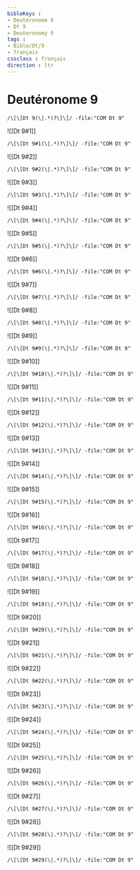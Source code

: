 ```yaml
---
bibleKeys : 
- Deutéronome 9
- Dt 9
- Deuteronomy 9
tags : 
- Bible/Dt/9
- français
cssclass : français
direction : ltr
---
```


# Deutéronome 9

```query
/\[\[Dt 9(\|.*)?\]\]/ -file:"COM Dt 9"
```



![[Dt 9#1]]

```query
/\[\[Dt 9#1(\|.*)?\]\]/ -file:"COM Dt 9"
```

![[Dt 9#2]]

```query
/\[\[Dt 9#2(\|.*)?\]\]/ -file:"COM Dt 9"
```

![[Dt 9#3]]

```query
/\[\[Dt 9#3(\|.*)?\]\]/ -file:"COM Dt 9"
```

![[Dt 9#4]]

```query
/\[\[Dt 9#4(\|.*)?\]\]/ -file:"COM Dt 9"
```

![[Dt 9#5]]

```query
/\[\[Dt 9#5(\|.*)?\]\]/ -file:"COM Dt 9"
```

![[Dt 9#6]]

```query
/\[\[Dt 9#6(\|.*)?\]\]/ -file:"COM Dt 9"
```

![[Dt 9#7]]

```query
/\[\[Dt 9#7(\|.*)?\]\]/ -file:"COM Dt 9"
```

![[Dt 9#8]]

```query
/\[\[Dt 9#8(\|.*)?\]\]/ -file:"COM Dt 9"
```

![[Dt 9#9]]

```query
/\[\[Dt 9#9(\|.*)?\]\]/ -file:"COM Dt 9"
```

![[Dt 9#10]]

```query
/\[\[Dt 9#10(\|.*)?\]\]/ -file:"COM Dt 9"
```

![[Dt 9#11]]

```query
/\[\[Dt 9#11(\|.*)?\]\]/ -file:"COM Dt 9"
```

![[Dt 9#12]]

```query
/\[\[Dt 9#12(\|.*)?\]\]/ -file:"COM Dt 9"
```

![[Dt 9#13]]

```query
/\[\[Dt 9#13(\|.*)?\]\]/ -file:"COM Dt 9"
```

![[Dt 9#14]]

```query
/\[\[Dt 9#14(\|.*)?\]\]/ -file:"COM Dt 9"
```

![[Dt 9#15]]

```query
/\[\[Dt 9#15(\|.*)?\]\]/ -file:"COM Dt 9"
```

![[Dt 9#16]]

```query
/\[\[Dt 9#16(\|.*)?\]\]/ -file:"COM Dt 9"
```

![[Dt 9#17]]

```query
/\[\[Dt 9#17(\|.*)?\]\]/ -file:"COM Dt 9"
```

![[Dt 9#18]]

```query
/\[\[Dt 9#18(\|.*)?\]\]/ -file:"COM Dt 9"
```

![[Dt 9#19]]

```query
/\[\[Dt 9#19(\|.*)?\]\]/ -file:"COM Dt 9"
```

![[Dt 9#20]]

```query
/\[\[Dt 9#20(\|.*)?\]\]/ -file:"COM Dt 9"
```

![[Dt 9#21]]

```query
/\[\[Dt 9#21(\|.*)?\]\]/ -file:"COM Dt 9"
```

![[Dt 9#22]]

```query
/\[\[Dt 9#22(\|.*)?\]\]/ -file:"COM Dt 9"
```

![[Dt 9#23]]

```query
/\[\[Dt 9#23(\|.*)?\]\]/ -file:"COM Dt 9"
```

![[Dt 9#24]]

```query
/\[\[Dt 9#24(\|.*)?\]\]/ -file:"COM Dt 9"
```

![[Dt 9#25]]

```query
/\[\[Dt 9#25(\|.*)?\]\]/ -file:"COM Dt 9"
```

![[Dt 9#26]]

```query
/\[\[Dt 9#26(\|.*)?\]\]/ -file:"COM Dt 9"
```

![[Dt 9#27]]

```query
/\[\[Dt 9#27(\|.*)?\]\]/ -file:"COM Dt 9"
```

![[Dt 9#28]]

```query
/\[\[Dt 9#28(\|.*)?\]\]/ -file:"COM Dt 9"
```

![[Dt 9#29]]

```query
/\[\[Dt 9#29(\|.*)?\]\]/ -file:"COM Dt 9"
```

